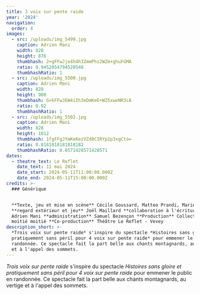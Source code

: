 ```yaml
---
title: 3 voix sur pente raide
year: '2024'
navigation:
  order: 4
images:
  - src: /uploads/img_5499.jpg
    caption: Adrien Mani
    width: 828
    height: 876
    thumbhash: 2+gFFwJje4h4h3ZmmPhz2WZm+ghuFGMA
    ratio: 0.9452054794520548
    thumbhashRatio: 1
  - src: /uploads/img_5500.jpg
    caption: Adrien Mani
    width: 828
    height: 900
    thumbhash: G+kFFwJEW4iIh3eDmKeE+WZ5xweNR3cA
    ratio: 0.92
    thumbhashRatio: 1
  - src: /uploads/img_5502.jpg
    caption: Adrien Mani
    width: 828
    height: 1012
    thumbhash: 1fgFFgJYmKeKezVZd8CIRYp1p3xgCto=
    ratio: 0.8181818181818182
    thumbhashRatio: 0.8571428571428571
dates:
  - theatre_text: Le Reflet
    date_text: 11 mai 2024
    date_start: 2024-05-11T11:00:00.000Z
    date_end: 2024-05-11T15:00:00.000Z
credits: >-
  ### Générique


  **Texte, jeu et mise en scène** Cécile Goussard, Matteo Prandi, Marie Ripoll 
  **regard extérieur et jeu** Joël Maillard **collaboration à l'écriture**
  Adrien Mani **administration** Samuel Bezençon **Production** Collectif moitié
  moitié moitié **Co-production** Théâtre Le Reflet - Vevey
description_short: >-
  *Trois voix sur pente raide* s'inspire du spectacle *Histoires sans gloire et
  pratiquement sans péril pour 4 voix sur pente raide* pour emmener le public en
  randonnée. Ce spectacle fait la part belle aux chants montagnards, au vertige
  et à l'appel des sommets.
---
```

*Trois voix sur pente raide* s'inspire du spectacle *Histoires sans gloire et pratiquement sans péril pour 4 voix sur pente raide* pour emmener le public en randonnée. Ce spectacle fait la part belle aux chants montagnards, au vertige et à l'appel des sommets.
